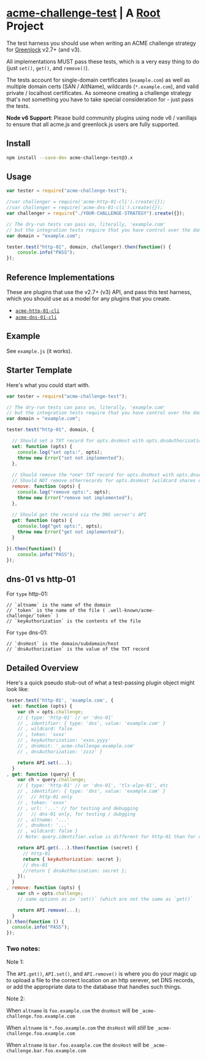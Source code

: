 # [acme-challenge-test](https://git.rootprojects.org/root/acme-challenge-test.js.git) | A [Root](https://rootprojects.org) Project

The test harness you should use when writing an ACME challenge strategy
for [Greenlock](https://git.coolaj86.com/coolaj86/greenlock-express.js) v2.7+ (and v3).

All implementations MUST pass these tests, which is a very easy thing to do (just `set()`, `get()`, and `remove()`).

The tests account for single-domain certificates (`example.com`) as well as multiple domain certs (SAN / AltName),
wildcards (`*.example.com`), and valid private / localhost certificates. As someone creating a challenge strategy
that's not something you have to take special consideration for - just pass the tests.

**Node v6 Support**: Please build community plugins using node v6 / vanillajs to ensure that all acme.js and greenlock.js users are fully supported.

## Install

```bash
npm install --save-dev acme-challenge-test@3.x
```

## Usage

```js
var tester = require("acme-challenge-test");

//var challenger = require('acme-http-01-cli').create({});
//var challenger = require('acme-dns-01-cli').create({});
var challenger = require("./YOUR-CHALLENGE-STRATEGY").create({});

// The dry-run tests can pass on, literally, 'example.com'
// but the integration tests require that you have control over the domain
var domain = "example.com";

tester.test("http-01", domain, challenger).then(function() {
	console.info("PASS");
});
```

## Reference Implementations

These are plugins that use the v2.7+ (v3) API, and pass this test harness,
which you should use as a model for any plugins that you create.

- [`acme-http-01-cli`](https://git.rootprojects.org/root/acme-http-01-cli.js)
- [`acme-dns-01-cli`](https://git.rootprojects.org/root/acme-dns-01-cli.js)

## Example

See `example.js` (it works).

## Starter Template

Here's what you could start with.

```js
var tester = require("acme-challenge-test");

// The dry-run tests can pass on, literally, 'example.com'
// but the integration tests require that you have control over the domain
var domain = "example.com";

tester.test("http-01", domain, {

  // Should set a TXT record for opts.dnsHost with opts.dnsAuthorization for opts.ttl || 300
  set: function (opts) {
    console.log("set opts:", opts);
    throw new Error("set not implemented");
  },
  
  // Should remove the *one* TXT record for opts.dnsHost with opts.dnsAuthorization
  // Should NOT remove otherrecords for opts.dnsHost (wildcard shares dnsHost with non-wildcard)
  remove: function (opts) {
    console.log("remove opts:", opts);
    throw new Error("remove not implemented");
  },
  
  // Should get the record via the DNS server's API
  get: function (opts) {
    console.log("get opts:", opts);
    throw new Error("get not implemented");
  }

}).then(function() {
	console.info("PASS");
});
```

## dns-01 vs http-01

For `type` http-01:

    // `altname` is the name of the domain
    // `token` is the name of the file ( .well-known/acme-challenge/`token` )
    // `keyAuthorization` is the contents of the file

For `type` dns-01:

    // `dnsHost` is the domain/subdomain/host
    // `dnsAuthorization` is the value of the TXT record

## Detailed Overview

Here's a quick pseudo stub-out of what a test-passing plugin object might look like:

```js
tester.test('http-01', 'example.com', {
  set: function (opts) {
    var ch = opts.challenge;
    // { type: 'http-01' // or 'dns-01'
    // , identifier: { type: 'dns', value: 'example.com' }
    // , wildcard: false
    // , token: 'xxxx'
    // , keyAuthorization: 'xxxx.yyyy'
    // , dnsHost: '_acme-challenge.example.com'
    // , dnsAuthorization: 'zzzz' }

    return API.set(...);
  }
, get: function (query) {
    var ch = query.challenge;
    // { type: 'http-01' // or 'dns-01', 'tls-alpn-01', etc
    // , identifier: { type: 'dns', value: 'example.com' }
    //   // http-01 only
    // , token: 'xxxx'
    // , url: '...' // for testing and debugging
    //   // dns-01 only, for testing / dubgging
    // , altname: '...'
    // , dnsHost: '...'
    // , wildcard: false }
    // Note: query.identifier.value is different for http-01 than for dns-01

    return API.get(...).then(function (secret) {
      // http-01
      return { keyAuthorization: secret };
      // dns-01
      //return { dnsAuthorization: secret };
    });
  }
, remove: function (opts) {
    var ch = opts.challenge;
    // same options as in `set()` (which are not the same as `get()`

    return API.remove(...);
  }
}).then(function () {
  console.info("PASS");
});
```

### Two notes:

Note 1:

The `API.get()`, `API.set()`, and `API.remove()` is where you do your magic up to upload a file to the correct
location on an http serever, set DNS records, or add the appropriate data to the database that handles such things.

Note 2:

When `altname` is `foo.example.com` the `dnsHost` will be `_acme-challenge.foo.example.com`

When `altname` is `*.foo.example.com` the `dnsHost` will _still_ be `_acme-challenge.foo.example.com`

When `altname` is `bar.foo.example.com` the `dnsHost` will be `_acme-challenge.bar.foo.example.com`
